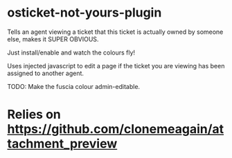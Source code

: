 # osticket-not-yours-plugin
Tells an agent viewing a ticket that this ticket is actually owned by someone else, makes it SUPER OBVIOUS.

Just install/enable and watch the colours fly!

Uses injected javascript to edit a page if the ticket you are viewing has been assigned to another agent. 

TODO: Make the fuscia colour admin-editable. 

# Relies on https://github.com/clonemeagain/attachment_preview
